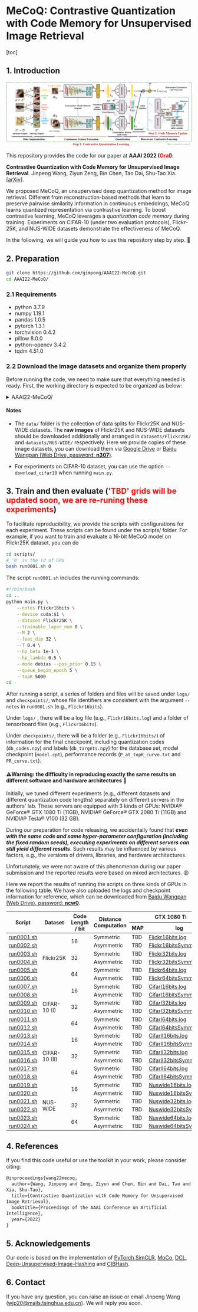 # MeCoQ: Contrastive Quantization with Code Memory for Unsupervised Image Retrieval

[toc]

## 1. Introduction

![](figs/arc.png)

This repository provides the code for our paper at **AAAI 2022 (<font color='red'>Oral</font>)**:

**Contrastive Quantization with Code Memory for Unsupervised Image Retrieval**. Jinpeng Wang, Ziyun Zeng, Bin Chen, Tao Dai, Shu-Tao Xia. [[arXiv](https://arxiv.org/abs/2109.05205)].

We proposed MeCoQ, an unsupervised deep quantization method for image retrieval. Different from reconstruction-based methods that learn to preserve pairwise similarity information in continuous embeddings, MeCoQ learns quantized representation via contrastive learning. To boost contrastive learning, MeCoQ leverages a *quantization code memory* during training. Experiments on CIFAR-10 (under two evaluation protocols), Flickr-25K, and NUS-WIDE datasets demonstrate the effectiveness of MeCoQ.

In the following, we will guide you how to use this repository step by step. 🤗

## 2. Preparation

```bash
git clone https://github.com/gimpong/AAAI22-MeCoQ.git
cd AAAI22-MeCoQ/
```

### 2.1 Requirements

- python 3.7.9
- numpy 1.19.1
- pandas 1.0.5
- pytorch 1.3.1
- torchvision 0.4.2
- pillow 8.0.0
- python-opencv 3.4.2
- tqdm 4.51.0

### 2.2 Download the image datasets and organize them properly

Before running the code, we need to make sure that everything needed is ready. First, the working directory is expected to be organized as below:

<details><summary>AAAI22-MeCoQ/</summary>
<ul>
    <li>data/</li>
    <ul>
    	<li>Flickr25k/</li>
    	<ul>
    		<li>img.txt</li>
    		<li>targets.txt</li>
    	</ul>
    	<li>Nuswide/</li>
    	<ul>
    		<li>database.txt</li>
    		<li>test.txt</li>
    		<li>train.txt</li>
    	</ul>
    </ul>
    <li>datasets/</li>
    <ul>
    	<li>CIFAR-10/</li>
    	<ul>
    		<li>cifar-10-batches-py/</li>
    		<ul>
    			<li>batches.meta</li>
    			<li>data_batch_1</li>
    			<li>...</li>
    		</ul>
    	</ul>
    	<li>Flickr25K/</li>
    	<ul>
    		<li>mirflickr/</li>
    		<ul>
    			<li>im1.jpg</li>
    			<li>im2.jpg</li>
    			<li>...</li>
    		</ul>
    	</ul>
    	<li>NUS-WIDE/</li>
    	<ul>
    		<li>Flickr/</li>
    		<ul>
    			<li>actor/</li>
    			<ul>
    				<li>0001_2124494179.jpg</li>
    				<li>0002_174174086.jpg</li>
    				<li>...</li>
    			</ul>
    			<li>administrative_assistant/</li>
    			<ul>
    				<li>...</li>
    			</ul>
    			<li>...</li>
    		</ul>
    	</ul>
    </ul>
    <li>scripts/</li>
    <ul>
    	<li>run0001.sh</li>
    	<li>run0002.sh</li>
    	<li>...</li>
    </ul>
    <li>main.py</li>
    <li>engine.py</li>
    <li>data.py</li>
    <li>utils.py</li>
    <li>loss.py</li>
</ul>
</details>

#### Notes

- The `data/` folder is the collection of data splits for Flickr25K and NUS-WIDE datasets. The **raw images** of Flickr25K and NUS-WIDE datasets should be downloaded additionally and arranged in `datasets/Flickr25K/` and `datasets/NUS-WIDE/` respectively. Here we provide copies of these image datasets, you can download them via [Google Drive](https://drive.google.com/drive/folders/1lKMr3rFAmsDDWJKW5DU_WXiv7at04vPb?usp=sharing) or [Baidu Wangpan (Web Drive, password: **n307**)](https://pan.baidu.com/s/1tno2iBm_D3mZ661Bha8Vfw).

- For experiments on CIFAR-10 dataset, you can use the option `--download_cifar10` when running `main.py`.

## 3. Train and then evaluate (<font color='red'>'TBD' grids will be updated soon, we are re-runing these experiments</font>)

To facilitate reproducibility, we provide the scripts with configurations for each experiment. These scripts can be found under the scripts/ folder. For example, if you want to train and evaluate a 16-bit MeCoQ model on Flickr25K dataset, you can do

```bash
cd scripts/
# '0' is the id of GPU
bash run0001.sh 0
```

The script `run0001.sh` includes the running commands:

```bash
#!/bin/bash
cd ..
python main.py \
    --notes Flickr16bits \
    --device cuda:$1 \
    --dataset Flickr25K \
    --trainable_layer_num 0 \
    --M 2 \
    --feat_dim 32 \
    --T 0.4 \
    --hp_beta 1e-1 \
    --hp_lambda 0.5 \
    --mode debias --pos_prior 0.15 \
    --queue_begin_epoch 5 \
    --topK 5000
cd -
```

After running a script, a series of folders and files will be saved under `logs/` and `checkpoints/`, whose file identifiers are consistent with the argument `--notes` in `run0001.sh` (e.g., `Flickr16bits`). 

Under `logs/` , there will be a log file (e.g., `Flickr16bits.log`) and a folder of tensorboard files (e.g., `Flickr16bits`). 

Under `checkpoints/`, there will be a folder (e.g., `Flickr16bits/`) of information for the final checkpoint, including quantization codes (`db_codes.npy`) and labels (`db_targets.npy`) for the database set, model checkpoint (`model.cpt`), performance records (`P_at_topK_curve.txt` and `PR_curve.txt`).

#### ⚠️Warning: the difficulty in reproducing exactly the same results on different software and hardware architectures 🤔

Initially, we tuned different experiments (e.g., different datasets and different quantization code lengths) separately on different servers in the authors' lab. These servers are equipped with 3 kinds of GPUs: NVIDIA® GeForce® GTX 1080 Ti (11GB), NVIDIA® GeForce® GTX 2080 Ti (11GB) and NVIDIA® Tesla® V100 (32 GB). 

During our preparation for code releasing, we accidentally found that ***even with the same code and same hyper-parameter configuration (including the fixed random seeds), executing experiments on different servers can still yield different results***. Such results may be influenced by various factors, e.g., the versions of drivers, libraries, and hardware architectures. 

Unfortunately, we were not aware of this phenomenon during our paper submission and the reported results were based on mixed architectures. 😩

Here we report the results of running the scripts on three kinds of GPUs in the following table. We have also uploaded the logs and checkpoint information for reference, which can be downloaded from [Baidu Wangpan (Web Drive), password: **ncw0**](https://pan.baidu.com/s/16T8mlZM_XhYHzrZA22npGg).

<table class="tg">
<thead>
  <tr>
    <th class="tg-0lax" rowspan="2">Script</th>
    <th class="tg-0lax" rowspan="2">Dataset</th>
    <th class="tg-0lax" rowspan="2">Code Length / bit</th>
    <th class="tg-0lax" rowspan="2">Distance Computation</th>
    <th class="tg-0lax" colspan="2">GTX 1080 Ti</th>
    <th class="tg-0lax" colspan="2">GTX 2080 Ti</th>
    <th class="tg-0lax" colspan="2">V100</th>
  </tr>
  <tr>
    <th class="tg-0lax">MAP</th>
    <th class="tg-0lax">log</th>
    <th class="tg-0lax">MAP</th>
    <th class="tg-0lax">log</th>
    <th class="tg-0lax">MAP</th>
    <th class="tg-0lax">log</th>
  </tr>
</thead>
<tbody>
  <tr>
    <td class="tg-0lax"><a href="scripts/run0001.sh">run0001.sh</a></td>
    <td class="tg-0lax" rowspan="6">Flickr25K</td>
    <td class="tg-0lax" rowspan="2">16</td>
    <td class="tg-0lax">Symmetric</td>
    <td class="tg-0lax">TBD</td>
    <td class="tg-0lax"><a href="1080Ti_reference_logs/Flickr16bits.log">Flickr16bits.log</a></td>
    <td class="tg-0lax">TBD</td>
    <td class="tg-0lax"><a href="2080Ti_reference_logs/Flickr16bits.log">Flickr16bits.log</a></td>
    <td class="tg-0lax">81.6233</td>
    <td class="tg-0lax"><a href="V100_reference_logs/Flickr16bits.log">Flickr16bits.log</a></td>
  </tr>
  <tr>
    <td class="tg-0lax"><a href="scripts/run0002.sh">run0002.sh</a></td>
    <td class="tg-0lax">Asymmetric</td>
    <td class="tg-0lax">TBD</td>
    <td class="tg-0lax"><a href="1080Ti_reference_logs/Flickr16bitsSymm.log">Flickr16bitsSymm.log</a></td>
    <td class="tg-0lax">TBD</td>
    <td class="tg-0lax"><a href="2080Ti_reference_logs/Flickr16bitsSymm.log">Flickr16bitsSymm.log</a></td>
    <td class="tg-0lax">80.3065</td>
    <td class="tg-0lax"><a href="V100_reference_logs/Flickr16bitsSymm.log">Flickr16bitsSymm.log</a></td>
  </tr>
  <tr>
    <td class="tg-0lax"><a href="scripts/run0003.sh">run0003.sh</a></td>
    <td class="tg-0lax" rowspan="2">32</td>
    <td class="tg-0lax">Symmetric</td>
    <td class="tg-0lax">TBD</td>
    <td class="tg-0lax"><a href="1080Ti_reference_logs/Flickr32bits.log">Flickr32bits.log</a></td>
    <td class="tg-0lax">TBD</td>
    <td class="tg-0lax"><a href="2080Ti_reference_logs/Flickr32bits.log">Flickr32bits.log</a></td>
    <td class="tg-0lax">81.0789</td>
    <td class="tg-0lax"><a href="V100_reference_logs/Flickr32bits.log">Flickr32bits.log</a></td>
  </tr>
  <tr>
    <td class="tg-0lax"><a href="scripts/run0004.sh">run0004.sh</a></td>
    <td class="tg-0lax">Asymmetric</td>
    <td class="tg-0lax">TBD</td>
    <td class="tg-0lax"><a href="1080Ti_reference_logs/Flickr32bitsSymm.log">Flickr32bitsSymm.log</a></td>
    <td class="tg-0lax">TBD</td>
    <td class="tg-0lax"><a href="2080Ti_reference_logs/Flickr32bitsSymm.log">Flickr32bitsSymm.log</a></td>
    <td class="tg-0lax">80.4656</td>
    <td class="tg-0lax"><a href="V100_reference_logs/Flickr32bitsSymm.log">Flickr32bitsSymm.log</a></td>
  </tr>
  <tr>
    <td class="tg-0lax"><a href="scripts/run0005.sh">run0005.sh</a></td>
    <td class="tg-0lax" rowspan="2">64</td>
    <td class="tg-0lax">Symmetric</td>
    <td class="tg-0lax">TBD</td>
    <td class="tg-0lax"><a href="1080Ti_reference_logs/Flickr64bits.log">Flickr64bits.log</a></td>
    <td class="tg-0lax">TBD</td>
    <td class="tg-0lax"><a href="2080Ti_reference_logs/Flickr64bits.log">Flickr64bits.log</a></td>
    <td class="tg-0lax">78.2403</td>
    <td class="tg-0lax"><a href="V100_reference_logs/Flickr64bits.log">Flickr64bits.log</a></td>
  </tr>
  <tr>
    <td class="tg-0lax"><a href="scripts/run0006.sh">run0006.sh</a></td>
    <td class="tg-0lax">Asymmetric</td>
    <td class="tg-0lax">TBD</td>
    <td class="tg-0lax"><a href="1080Ti_reference_logs/Flickr64bitsSymm.log">Flickr64bitsSymm.log</a></td>
    <td class="tg-0lax">TBD</td>
    <td class="tg-0lax"><a href="2080Ti_reference_logs/Flickr64bitsSymm.log">Flickr64bitsSymm.log</a></td>
    <td class="tg-0lax">77.0577</td>
    <td class="tg-0lax"><a href="V100_reference_logs/Flickr64bitsSymm.log">Flickr64bitsSymm.log</a></td>
  </tr>
  <tr>
    <td class="tg-0lax"><a href="scripts/run0007.sh">run0007.sh</a></td>
    <td class="tg-0lax" rowspan="6">CIFAR-10 (I)</td>
    <td class="tg-0lax" rowspan="2">16</td>
    <td class="tg-0lax">Symmetric</td>
    <td class="tg-0lax">TBD</td>
    <td class="tg-0lax"><a href="1080Ti_reference_logs/CifarI16bits.log">CifarI16bits.log</a></td>
    <td class="tg-0lax">TBD</td>
    <td class="tg-0lax"><a href="2080Ti_reference_logs/CifarI16bits.log">CifarI16bits.log</a></td>
    <td class="tg-0lax">69.0129</td>
    <td class="tg-0lax"><a href="V100_reference_logs/CifarI16bits.log">CifarI16bits.log</a></td>
  </tr>
  <tr>
    <td class="tg-0lax"><a href="scripts/run0008.sh">run0008.sh</a></td>
    <td class="tg-0lax">Asymmetric</td>
    <td class="tg-0lax">TBD</td>
    <td class="tg-0lax"><a href="1080Ti_reference_logs/CifarI16bitsSymm.log">CifarI16bitsSymm.log</a></td>
    <td class="tg-0lax">TBD</td>
    <td class="tg-0lax"><a href="2080Ti_reference_logs/CifarI16bitsSymm.log">CifarI16bitsSymm.log</a></td>
    <td class="tg-0lax">66.1888</td>
    <td class="tg-0lax"><a href="V100_reference_logs/CifarI16bitsSymm.log">CifarI16bitsSymm.log</a></td>
  </tr>
  <tr>
    <td class="tg-0lax"><a href="scripts/run0009.sh">run0009.sh</a></td>
    <td class="tg-0lax" rowspan="2">32</td>
    <td class="tg-0lax">Symmetric</td>
    <td class="tg-0lax">TBD</td>
    <td class="tg-0lax"><a href="1080Ti_reference_logs/CifarI32bits.log">CifarI32bits.log</a></td>
    <td class="tg-0lax">TBD</td>
    <td class="tg-0lax"><a href="2080Ti_reference_logs/CifarI32bits.log">CifarI32bits.log</a></td>
    <td class="tg-0lax">70.3119</td>
    <td class="tg-0lax"><a href="V100_reference_logs/CifarI32bits.log">CifarI32bits.log</a></td>
  </tr>
  <tr>
    <td class="tg-0lax"><a href="scripts/run0010.sh">run0010.sh</a></td>
    <td class="tg-0lax">Asymmetric</td>
    <td class="tg-0lax">TBD</td>
    <td class="tg-0lax"><a href="1080Ti_reference_logs/CifarI32bitsSymm.log">CifarI32bitsSymm.log</a></td>
    <td class="tg-0lax">TBD</td>
    <td class="tg-0lax"><a href="2080Ti_reference_logs/CifarI32bitsSymm.log">CifarI32bitsSymm.log</a></td>
    <td class="tg-0lax">69.1754</td>
    <td class="tg-0lax"><a href="V100_reference_logs/CifarI32bitsSymm.log">CifarI32bitsSymm.log</a></td>
  </tr>
  <tr>
    <td class="tg-0lax"><a href="scripts/run0011.sh">run0011.sh</a></td>
    <td class="tg-0lax" rowspan="2">64</td>
    <td class="tg-0lax">Symmetric</td>
    <td class="tg-0lax">TBD</td>
    <td class="tg-0lax"><a href="1080Ti_reference_logs/CifarI64bits.log">CifarI64bits.log</a></td>
    <td class="tg-0lax">TBD</td>
    <td class="tg-0lax"><a href="2080Ti_reference_logs/CifarI64bits.log">CifarI64bits.log</a></td>
    <td class="tg-0lax">70.2405</td>
    <td class="tg-0lax"><a href="V100_reference_logs/CifarI64bits.log">CifarI64bits.log</a></td>
  </tr>
  <tr>
    <td class="tg-0lax"><a href="scripts/run0012.sh">run0012.sh</a></td>
    <td class="tg-0lax">Asymmetric</td>
    <td class="tg-0lax">TBD</td>
    <td class="tg-0lax"><a href="1080Ti_reference_logs/CifarI64bitsSymm.log">CifarI64bitsSymm.log</a></td>
    <td class="tg-0lax">TBD</td>
    <td class="tg-0lax"><a href="2080Ti_reference_logs/CifarI64bitsSymm.log">CifarI64bitsSymm.log</a></td>
    <td class="tg-0lax">69.3487</td>
    <td class="tg-0lax"><a href="V100_reference_logs/CifarI64bitsSymm.log">CifarI64bitsSymm.log</a></td>
  </tr>
  <tr>
    <td class="tg-0lax"><a href="scripts/run0013.sh">run0013.sh</a></td>
    <td class="tg-0lax" rowspan="6">CIFAR-10 (II)</td>
    <td class="tg-0lax" rowspan="2">16</td>
    <td class="tg-0lax">Symmetric</td>
    <td class="tg-0lax">TBD</td>
    <td class="tg-0lax"><a href="1080Ti_reference_logs/CifarII16bits.log">CifarII16bits.log</a></td>
    <td class="tg-0lax">TBD</td>
    <td class="tg-0lax"><a href="2080Ti_reference_logs/CifarII16bits.log">CifarII16bits.log</a></td>
    <td class="tg-0lax">62.5369</td>
    <td class="tg-0lax"><a href="V100_reference_logs/CifarII16bits.log">CifarII16bits.log</a></td>
  </tr>
  <tr>
    <td class="tg-0lax"><a href="scripts/run0014.sh">run0014.sh</a></td>
    <td class="tg-0lax">Asymmetric</td>
    <td class="tg-0lax">TBD</td>
    <td class="tg-0lax"><a href="1080Ti_reference_logs/CifarII16bitsSymm.log">CifarII16bitsSymm.log</a></td>
    <td class="tg-0lax">TBD</td>
    <td class="tg-0lax"><a href="2080Ti_reference_logs/CifarII16bitsSymm.log">CifarII16bitsSymm.log</a></td>
    <td class="tg-0lax">60.0741</td>
    <td class="tg-0lax"><a href="V100_reference_logs/CifarII16bitsSymm.log">CifarII16bitsSymm.log</a></td>
  </tr>
  <tr>
    <td class="tg-0lax"><a href="scripts/run0015.sh">run0015.sh</a></td>
    <td class="tg-0lax" rowspan="2">32</td>
    <td class="tg-0lax">Symmetric</td>
    <td class="tg-0lax">TBD</td>
    <td class="tg-0lax"><a href="1080Ti_reference_logs/CifarII32bits.log">CifarII32bits.log</a></td>
    <td class="tg-0lax">TBD</td>
    <td class="tg-0lax"><a href="2080Ti_reference_logs/CifarII32bits.log">CifarII32bits.log</a></td>
    <td class="tg-0lax">63.1728</td>
    <td class="tg-0lax"><a href="V100_reference_logs/CifarII32bits.log">CifarII32bits.log</a></td>
  </tr>
  <tr>
    <td class="tg-0lax"><a href="scripts/run0016.sh">run0016.sh</a></td>
    <td class="tg-0lax">Asymmetric</td>
    <td class="tg-0lax">TBD</td>
    <td class="tg-0lax"><a href="1080Ti_reference_logs/CifarII32bitsSymm.log">CifarII32bitsSymm.log</a></td>
    <td class="tg-0lax">TBD</td>
    <td class="tg-0lax"><a href="2080Ti_reference_logs/CifarII32bitsSymm.log">CifarII32bitsSymm.log</a></td>
    <td class="tg-0lax">61.4763</td>
    <td class="tg-0lax"><a href="V100_reference_logs/CifarII32bitsSymm.log">CifarII32bitsSymm.log</a></td>
  </tr>
  <tr>
    <td class="tg-0lax"><a href="scripts/run0017.sh">run0017.sh</a></td>
    <td class="tg-0lax" rowspan="2">64</td>
    <td class="tg-0lax">Symmetric</td>
    <td class="tg-0lax">TBD</td>
    <td class="tg-0lax"><a href="1080Ti_reference_logs/CifarII64bits.log">CifarII64bits.log</a></td>
    <td class="tg-0lax">TBD</td>
    <td class="tg-0lax"><a href="2080Ti_reference_logs/CifarII64bits.log">CifarII64bits.log</a></td>
    <td class="tg-0lax">64.6805</td>
    <td class="tg-0lax"><a href="V100_reference_logs/CifarII64bits.log">CifarII64bits.log</a></td>
  </tr>
  <tr>
    <td class="tg-0lax"><a href="scripts/run0018.sh">run0018.sh</a></td>
    <td class="tg-0lax">Asymmetric</td>
    <td class="tg-0lax">TBD</td>
    <td class="tg-0lax"><a href="1080Ti_reference_logs/CifarII64bitsSymm.log">CifarII64bitsSymm.log</a></td>
    <td class="tg-0lax">TBD</td>
    <td class="tg-0lax"><a href="2080Ti_reference_logs/CifarII64bitsSymm.log">CifarII64bitsSymm.log</a></td>
    <td class="tg-0lax">63.2863</td>
    <td class="tg-0lax"><a href="V100_reference_logs/CifarII64bitsSymm.log">CifarII64bitsSymm.log</a></td>
  </tr>
  <tr>
    <td class="tg-0lax"><a href="scripts/run0019.sh">run0019.sh</a></td>
    <td class="tg-0lax" rowspan="6">NUS-WIDE</td>
    <td class="tg-0lax" rowspan="2">16</td>
    <td class="tg-0lax">Symmetric</td>
    <td class="tg-0lax">TBD</td>
    <td class="tg-0lax"><a href="1080Ti_reference_logs/Nuswide16bits.log">Nuswide16bits.log</a></td>
    <td class="tg-0lax">TBD</td>
    <td class="tg-0lax"><a href="2080Ti_reference_logs/Nuswide16bits.log">Nuswide16bits.log</a></td>
    <td class="tg-0lax">78.8492</td>
    <td class="tg-0lax"><a href="V100_reference_logs/Nuswide16bits.log">Nuswide16bits.log</a></td>
  </tr>
  <tr>
    <td class="tg-0lax"><a href="scripts/run0020.sh">run0020.sh</a></td>
    <td class="tg-0lax">Asymmetric</td>
    <td class="tg-0lax">TBD</td>
    <td class="tg-0lax"><a href="1080Ti_reference_logs/Nuswide16bitsSymm.log">Nuswide16bitsSymm.log</a></td>
    <td class="tg-0lax">TBD</td>
    <td class="tg-0lax"><a href="2080Ti_reference_logs/Nuswide16bitsSymm.log">Nuswide16bitsSymm.log</a></td>
    <td class="tg-0lax">78.0642</td>
    <td class="tg-0lax"><a href="V100_reference_logs/Nuswide16bitsSymm.log">Nuswide16bitsSymm.log</a></td>
  </tr>
  <tr>
    <td class="tg-0lax"><a href="scripts/run0021.sh">run0021.sh</a></td>
    <td class="tg-0lax" rowspan="2">32</td>
    <td class="tg-0lax">Symmetric</td>
    <td class="tg-0lax">TBD</td>
    <td class="tg-0lax"><a href="1080Ti_reference_logs/Nuswide32bits.log">Nuswide32bits.log</a></td>
    <td class="tg-0lax">TBD</td>
    <td class="tg-0lax"><a href="2080Ti_reference_logs/Nuswide32bits.log">Nuswide32bits.log</a></td>
    <td class="tg-0lax">82.3119</td>
    <td class="tg-0lax"><a href="V100_reference_logs/Nuswide32bits.log">Nuswide32bits.log</a></td>
  </tr>
  <tr>
    <td class="tg-0lax"><a href="scripts/run0022.sh">run0022.sh</a></td>
    <td class="tg-0lax">Asymmetric</td>
    <td class="tg-0lax">TBD</td>
    <td class="tg-0lax"><a href="1080Ti_reference_logs/Nuswide32bitsSymm.log">Nuswide32bitsSymm.log</a></td>
    <td class="tg-0lax">TBD</td>
    <td class="tg-0lax"><a href="2080Ti_reference_logs/Nuswide32bitsSymm.log">Nuswide32bitsSymm.log</a></td>
    <td class="tg-0lax">81.2273</td>
    <td class="tg-0lax"><a href="V100_reference_logs/Nuswide32bitsSymm.log">Nuswide32bitsSymm.log</a></td>
  </tr>
  <tr>
    <td class="tg-0lax"><a href="scripts/run0023.sh">run0023.sh</a></td>
    <td class="tg-0lax" rowspan="2">64</td>
    <td class="tg-0lax">Symmetric</td>
    <td class="tg-0lax">TBD</td>
    <td class="tg-0lax"><a href="1080Ti_reference_logs/Nuswide64bits.log">Nuswide64bits.log</a></td>
    <td class="tg-0lax">TBD</td>
    <td class="tg-0lax"><a href="2080Ti_reference_logs/Nuswide64bits.log">Nuswide64bits.log</a></td>
    <td class="tg-0lax">83.0686</td>
    <td class="tg-0lax"><a href="V100_reference_logs/Nuswide64bits.log">Nuswide64bits.log</a></td>
  </tr>
  <tr>
    <td class="tg-0lax"><a href="scripts/run0024.sh">run0024.sh</a></td>
    <td class="tg-0lax">Asymmetric</td>
    <td class="tg-0lax">TBD</td>
    <td class="tg-0lax"><a href="1080Ti_reference_logs/Nuswide64bitsSymm.log">Nuswide64bitsSymm.log</a></td>
    <td class="tg-0lax">TBD</td>
    <td class="tg-0lax"><a href="2080Ti_reference_logs/Nuswide64bitsSymm.log">Nuswide64bitsSymm.log</a></td>
    <td class="tg-0lax">82.2421</td>
    <td class="tg-0lax"><a href="V100_reference_logs/Nuswide64bitsSymm.log">Nuswide64bitsSymm.log</a></td>
  </tr>
</tbody>
</table>


## 4. References

If you find this code useful or use the toolkit in your work, please consider citing:

```
@inproceedings{wang22mecoq,
  author={Wang, Jinpeng and Zeng, Ziyun and Chen, Bin and Dai, Tao and Xia, Shu-Tao},
  title={Contrastive Quantization with Code Memory for Unsupervised Image Retrieval},
  booktitle={Proceedings of the AAAI Conference on Artificial Intelligence},
  year={2022}
}
```

## 5. Acknowledgements

Our code is based on the implementation of [PyTorch SimCLR](https://github.com/sthalles/SimCLR), [MoCo](https://github.com/facebookresearch/moco), [DCL](https://github.com/chingyaoc/DCL), [Deep-Unsupervised-Image-Hashing](https://github.com/liyunqianggyn/Deep-Unsupervised-Image-Hashing) and [ CIBHash](https://github.com/qiuzx2/CIBHash).

## 6. Contact

If you have any question, you can raise an issue or email Jinpeng Wang (wjp20@mails.tsinghua.edu.cn). We will reply you soon.

 

 